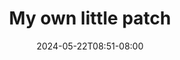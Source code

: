---
title: "My own little patch"
date: "2024-05-22T08:51-08:00"
tags: ["tech", "development"]
description: "I don't know if you've tried to use websites lately, but it's largely a mess out there. It feels like things have descended in to a complete shitshow and are only getting worse."
link: "https://rachsmith.com/my-own-little-patch/"
---